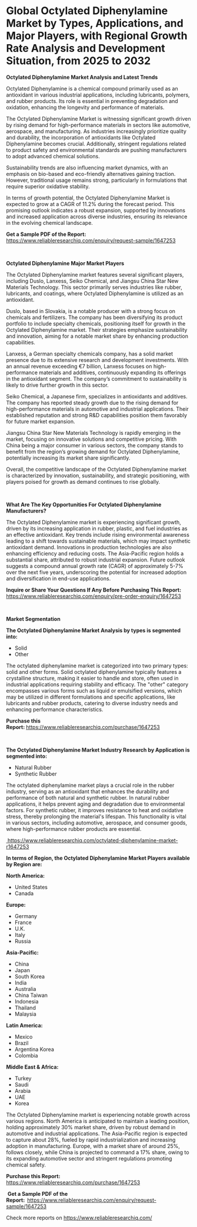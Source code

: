 <p><h1>Global Octylated Diphenylamine Market by Types, Applications, and Major Players, with Regional Growth Rate Analysis and Development Situation, from 2025 to 2032</h1></p><p><strong>Octylated Diphenylamine Market Analysis and Latest Trends</strong></p>
<p><p>Octylated Diphenylamine is a chemical compound primarily used as an antioxidant in various industrial applications, including lubricants, polymers, and rubber products. Its role is essential in preventing degradation and oxidation, enhancing the longevity and performance of materials.</p><p>The Octylated Diphenylamine Market is witnessing significant growth driven by rising demand for high-performance materials in sectors like automotive, aerospace, and manufacturing. As industries increasingly prioritize quality and durability, the incorporation of antioxidants like Octylated Diphenylamine becomes crucial. Additionally, stringent regulations related to product safety and environmental standards are pushing manufacturers to adopt advanced chemical solutions.</p><p>Sustainability trends are also influencing market dynamics, with an emphasis on bio-based and eco-friendly alternatives gaining traction. However, traditional usage remains strong, particularly in formulations that require superior oxidative stability. </p><p>In terms of growth potential, the Octylated Diphenylamine Market is expected to grow at a CAGR of 11.2% during the forecast period. This promising outlook indicates a robust expansion, supported by innovations and increased application across diverse industries, ensuring its relevance in the evolving chemical landscape.</p></p>
<p><strong>Get a Sample PDF of the Report:&nbsp;</strong> <a href="https://www.reliableresearchiq.com/enquiry/request-sample/1647253?utm_campaign=2276&utm_medium=2&utm_source=Github&utm_content=ia&utm_term=02042025&utm_id=octylated-diphenylamine">https://www.reliableresearchiq.com/enquiry/request-sample/1647253</a></p>
<p>&nbsp;</p>
<p><strong>Octylated Diphenylamine Major Market Players</strong></p>
<p><p>The Octylated Diphenylamine market features several significant players, including Duslo, Lanxess, Seiko Chemical, and Jiangsu China Star New Materials Technology. This sector primarily serves industries like rubber, lubricants, and coatings, where Octylated Diphenylamine is utilized as an antioxidant.</p><p>Duslo, based in Slovakia, is a notable producer with a strong focus on chemicals and fertilizers. The company has been diversifying its product portfolio to include specialty chemicals, positioning itself for growth in the Octylated Diphenylamine market. Their strategies emphasize sustainability and innovation, aiming for a notable market share by enhancing production capabilities.</p><p>Lanxess, a German specialty chemicals company, has a solid market presence due to its extensive research and development investments. With an annual revenue exceeding €7 billion, Lanxess focuses on high-performance materials and additives, continuously expanding its offerings in the antioxidant segment. The company’s commitment to sustainability is likely to drive further growth in this sector.</p><p>Seiko Chemical, a Japanese firm, specializes in antioxidants and additives. The company has reported steady growth due to the rising demand for high-performance materials in automotive and industrial applications. Their established reputation and strong R&D capabilities position them favorably for future market expansion.</p><p>Jiangsu China Star New Materials Technology is rapidly emerging in the market, focusing on innovative solutions and competitive pricing. With China being a major consumer in various sectors, the company stands to benefit from the region’s growing demand for Octylated Diphenylamine, potentially increasing its market share significantly.</p><p>Overall, the competitive landscape of the Octylated Diphenylamine market is characterized by innovation, sustainability, and strategic positioning, with players poised for growth as demand continues to rise globally.</p></p>
<p>&nbsp;</p>
<p><strong>What Are The Key Opportunities For Octylated Diphenylamine Manufacturers?</strong></p>
<p><p>The Octylated Diphenylamine market is experiencing significant growth, driven by its increasing application in rubber, plastic, and fuel industries as an effective antioxidant. Key trends include rising environmental awareness leading to a shift towards sustainable materials, which may impact synthetic antioxidant demand. Innovations in production technologies are also enhancing efficiency and reducing costs. The Asia-Pacific region holds a substantial share, attributed to robust industrial expansion. Future outlook suggests a compound annual growth rate (CAGR) of approximately 5-7% over the next five years, underscoring the potential for increased adoption and diversification in end-use applications.</p></p>
<p><strong>Inquire or Share Your Questions If Any Before Purchasing This Report:</strong> <a href="https://www.reliableresearchiq.com/enquiry/pre-order-enquiry/1647253?utm_campaign=2276&utm_medium=2&utm_source=Github&utm_content=ia&utm_term=02042025&utm_id=octylated-diphenylamine">https://www.reliableresearchiq.com/enquiry/pre-order-enquiry/1647253</a></p>
<p>&nbsp;</p>
<p><strong>Market Segmentation</strong></p>
<p><strong>The Octylated Diphenylamine Market Analysis by types is segmented into:</strong></p>
<p><ul><li>Solid</li><li>Other</li></ul></p>
<p><p>The octylated diphenylamine market is categorized into two primary types: solid and other forms. Solid octylated diphenylamine typically features a crystalline structure, making it easier to handle and store, often used in industrial applications requiring stability and efficacy. The "other" category encompasses various forms such as liquid or emulsified versions, which may be utilized in different formulations and specific applications, like lubricants and rubber products, catering to diverse industry needs and enhancing performance characteristics.</p></p>
<p><strong>Purchase this Report:&nbsp;</strong><a href="https://www.reliableresearchiq.com/purchase/1647253?utm_campaign=2276&utm_medium=2&utm_source=Github&utm_content=ia&utm_term=02042025&utm_id=octylated-diphenylamine">https://www.reliableresearchiq.com/purchase/1647253</a></p>
<p>&nbsp;</p>
<p><strong>The Octylated Diphenylamine Market Industry Research by Application is segmented into:</strong></p>
<p><ul><li>Natural Rubber</li><li>Synthetic Rubber</li></ul></p>
<p><p>The octylated diphenylamine market plays a crucial role in the rubber industry, serving as an antioxidant that enhances the durability and performance of both natural and synthetic rubber. In natural rubber applications, it helps prevent aging and degradation due to environmental factors. For synthetic rubber, it improves resistance to heat and oxidative stress, thereby prolonging the material's lifespan. This functionality is vital in various sectors, including automotive, aerospace, and consumer goods, where high-performance rubber products are essential.</p></p>
<p><a href="https://www.reliableresearchiq.com/octylated-diphenylamine-market-r1647253?utm_campaign=2276&utm_medium=2&utm_source=Github&utm_content=ia&utm_term=02042025&utm_id=octylated-diphenylamine">&nbsp;https://www.reliableresearchiq.com/octylated-diphenylamine-market-r1647253</a></p>
<p><strong>In terms of Region, the Octylated Diphenylamine Market Players available by Region are:</strong></p>
<p>
    <p> <strong> North America: </strong>
        <ul>
            <li>United States</li>
            <li>Canada</li>
        </ul>
        </p> 
    <p> <strong> Europe: </strong>
        <ul>
            <li>Germany</li>
            <li>France</li>
            <li>U.K.</li>
            <li>Italy</li>
            <li>Russia</li>
        </ul>
        </p> 
    <p> <strong> Asia-Pacific: </strong>
        <ul>
            <li>China</li>
            <li>Japan</li>
            <li>South Korea</li>
            <li>India</li>
            <li>Australia</li>
            <li>China Taiwan</li>
            <li>Indonesia</li>
            <li>Thailand</li>
            <li>Malaysia</li>
        </ul>
        </p> 
    <p> <strong> Latin America: </strong>
        <ul>
            <li>Mexico</li>
            <li>Brazil</li>
            <li>Argentina Korea</li>
            <li>Colombia</li>
        </ul>
        </p> 
    <p> <strong> Middle East & Africa: </strong>
        <ul>
            <li>Turkey</li>
            <li>Saudi</li>
            <li>Arabia</li>
            <li>UAE</li>
            <li>Korea</li>
        </ul>
    </p>
    </p>
<p><p>The Octylated Diphenylamine market is experiencing notable growth across various regions. North America is anticipated to maintain a leading position, holding approximately 30% market share, driven by robust demand in automotive and industrial applications. The Asia-Pacific region is expected to capture about 28%, fueled by rapid industrialization and increasing adoption in manufacturing. Europe, with a market share of around 25%, follows closely, while China is projected to command a 17% share, owing to its expanding automotive sector and stringent regulations promoting chemical safety.</p></p>
<p><strong>Purchase this Report: </strong><a href="https://www.reliableresearchiq.com/purchase/1647253?utm_campaign=2276&utm_medium=2&utm_source=Github&utm_content=ia&utm_term=02042025&utm_id=octylated-diphenylamine">https://www.reliableresearchiq.com/purchase/1647253</a></p>
<p>&nbsp;<strong>Get a Sample PDF of the Report:&nbsp;&nbsp;</strong><a href="https://www.reliableresearchiq.com/enquiry/request-sample/1647253?utm_campaign=2276&utm_medium=2&utm_source=Github&utm_content=ia&utm_term=02042025&utm_id=octylated-diphenylamine">https://www.reliableresearchiq.com/enquiry/request-sample/1647253</a></p>
<p><strong></strong></p>
<p>Check more reports on <a href="https://www.reliableresearchiq.com/?utm_campaign=2276&utm_medium=2&utm_source=Github&utm_content=ia&utm_term=02042025&utm_id=octylated-diphenylamine">https://www.reliableresearchiq.com/</a></p>